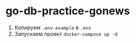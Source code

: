 # go-db-practice-gonews

1) Копируем `.env.example` в `.env`
2) Запускаем проект `docker-compose up -d`
